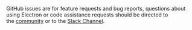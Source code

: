 GitHub issues are for feature requests and bug reports, questions about using Electron or code assistance requests should be directed to the [community](https://github.com/electron/electron#community) or to the [Slack Channel](https://atom-slack.herokuapp.com/).